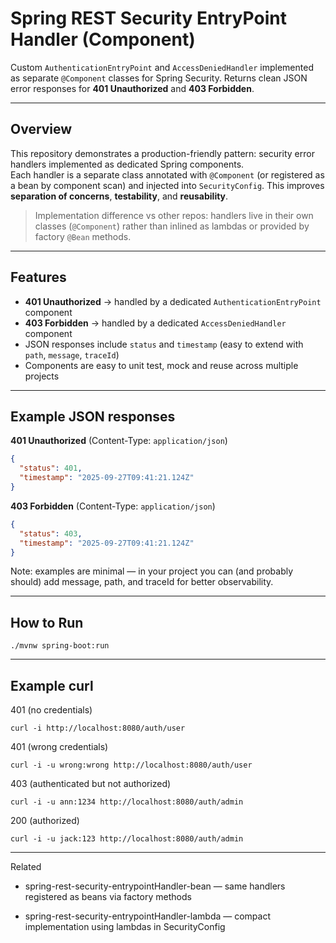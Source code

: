 # Spring REST Security EntryPoint Handler (Component)

Custom `AuthenticationEntryPoint` and `AccessDeniedHandler` implemented as separate `@Component` classes for Spring Security. Returns clean JSON error responses for **401 Unauthorized** and **403 Forbidden**.

---

## Overview

This repository demonstrates a production-friendly pattern: security error handlers implemented as dedicated Spring components.  
Each handler is a separate class annotated with `@Component` (or registered as a bean by component scan) and injected into `SecurityConfig`. This improves **separation of concerns**, **testability**, and **reusability**.

> Implementation difference vs other repos: handlers live in their own classes (`@Component`) rather than inlined as lambdas or provided by factory `@Bean` methods.

---

## Features

- **401 Unauthorized** → handled by a dedicated `AuthenticationEntryPoint` component  
- **403 Forbidden** → handled by a dedicated `AccessDeniedHandler` component  
- JSON responses include `status` and `timestamp` (easy to extend with `path`, `message`, `traceId`)  
- Components are easy to unit test, mock and reuse across multiple projects 

---

## Example JSON responses

**401 Unauthorized** (Content-Type: `application/json`)
```json
{
  "status": 401,
  "timestamp": "2025-09-27T09:41:21.124Z"
}
```
**403 Forbidden** (Content-Type: `application/json`)
```json
{
  "status": 403,
  "timestamp": "2025-09-27T09:41:21.124Z"
}
```

Note: examples are minimal — in your project you can (and probably should) add message, path, and traceId for better observability.

---

## How to Run

```
./mvnw spring-boot:run
```

---

## Example curl

401 (no credentials)

```
curl -i http://localhost:8080/auth/user
```

401 (wrong credentials)

```
curl -i -u wrong:wrong http://localhost:8080/auth/user
```

403 (authenticated but not authorized)

```
curl -i -u ann:1234 http://localhost:8080/auth/admin
```

200 (authorized)

```
curl -i -u jack:123 http://localhost:8080/auth/admin
```

---

Related

- spring-rest-security-entrypointHandler-bean — same handlers registered as beans via factory methods

- spring-rest-security-entrypointHandler-lambda — compact implementation using lambdas in SecurityConfig
